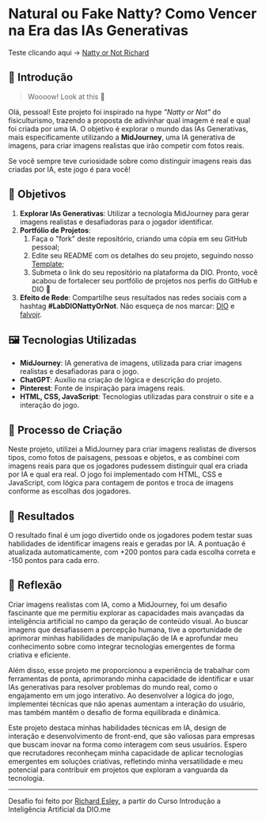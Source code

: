 
# Natural ou Fake Natty? Como Vencer na Era das IAs Generativas

Teste clicando aqui -> [Natty or Not Richard](https://lab-natty-or-not-richard.vercel.app/)

## 🚀 Introdução

> Woooow! Look at this 👀

Olá, pessoal! Este projeto foi inspirado na hype _"Natty or Not"_ do fisiculturismo, trazendo a proposta de adivinhar qual imagem é real e qual foi criada por uma IA. O objetivo é explorar o mundo das IAs Generativas, mais especificamente utilizando a **MidJourney**, uma IA generativa de imagens, para criar imagens realistas que irão competir com fotos reais. 

Se você sempre teve curiosidade sobre como distinguir imagens reais das criadas por IA, este jogo é para você!

## 🎯 Objetivos

1. **Explorar IAs Generativas**: Utilizar a tecnologia MidJourney para gerar imagens realistas e desafiadoras para o jogador identificar.
2. **Portfólio de Projetos**:
    1. Faça o "fork" deste repositório, criando uma cópia em seu GitHub pessoal;
    2. Edite seu README com os detalhes do seu projeto, seguindo nosso [Template](#template);
    3. Submeta o link do seu repositório na plataforma da DIO. Pronto, você acabou de fortalecer seu portfólio de projetos nos perfis do GitHub e DIO 🚀
3. **Efeito de Rede**: Compartilhe seus resultados nas redes sociais com a hashtag **#LabDIONattyOrNot**. Não esqueça de nos marcar: [DIO](https://www.linkedin.com/school/dio-makethechange) e [falvojr](https://www.linkedin.com/in/falvojr).

## 🖼️ Tecnologias Utilizadas

- **MidJourney**: IA generativa de imagens, utilizada para criar imagens realistas e desafiadoras para o jogo.
- **ChatGPT**: Auxílio na criação de lógica e descrição do projeto.
- **Pinterest**: Fonte de inspiração para imagens reais.
- **HTML, CSS, JavaScript**: Tecnologias utilizadas para construir o site e a interação do jogo.

## 🧐 Processo de Criação

Neste projeto, utilizei a MidJourney para criar imagens realistas de diversos tipos, como fotos de paisagens, pessoas e objetos, e as combinei com imagens reais para que os jogadores pudessem distinguir qual era criada por IA e qual era real. O jogo foi implementado com HTML, CSS e JavaScript, com lógica para contagem de pontos e troca de imagens conforme as escolhas dos jogadores.

## 🚀 Resultados

O resultado final é um jogo divertido onde os jogadores podem testar suas habilidades de identificar imagens reais e geradas por IA. A pontuação é atualizada automaticamente, com +200 pontos para cada escolha correta e -150 pontos para cada erro.

## 💭 Reflexão

Criar imagens realistas com IA, como a MidJourney, foi um desafio fascinante que me permitiu explorar as capacidades mais avançadas da inteligência artificial no campo da geração de conteúdo visual. Ao buscar imagens que desafiassem a percepção humana, tive a oportunidade de aprimorar minhas habilidades de manipulação de IA e aprofundar meu conhecimento sobre como integrar tecnologias emergentes de forma criativa e eficiente.

Além disso, esse projeto me proporcionou a experiência de trabalhar com ferramentas de ponta, aprimorando minha capacidade de identificar e usar IAs generativas para resolver problemas do mundo real, como o engajamento em um jogo interativo. Ao desenvolver a lógica do jogo, implementei técnicas que não apenas aumentam a interação do usuário, mas também mantêm o desafio de forma equilibrada e dinâmica.

Este projeto destaca minhas habilidades técnicas em IA, design de interação e desenvolvimento de front-end, que são valiosas para empresas que buscam inovar na forma como interagem com seus usuários. Espero que recrutadores reconheçam minha capacidade de aplicar tecnologias emergentes em soluções criativas, refletindo minha versatilidade e meu potencial para contribuir em projetos que exploram a vanguarda da tecnologia.

---

Desafio foi feito por [Richard Esley](github.com/RDEsley), a partir do Curso Introdução a Inteligência Artificial da DIO.me
